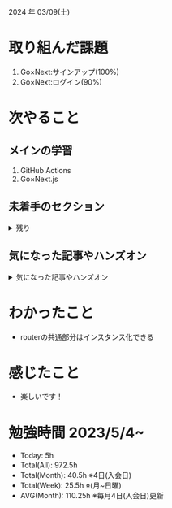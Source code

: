 
2024 年 03/09(土)

# 取り組んだ課題
1. Go×Next:サインアップ(100%)
2. Go×Next:ログイン(90%)
 
# 次やること

## メインの学習

1. GitHub Actions
2. Go×Next.js

## 未着手のセクション

<details>

<summary>残り</summary>

### インフラ側
* 継続的インテグレーション
* Terraform

</details>

## 気になった記事やハンズオン

<details>

<summary>気になった記事やハンズオン</summary>

### Go
1. [古典学派的テストとGoで考える持続可能なアーキテクチャ入門](https://zenn.dev/jy8752/books/73769005e6afa9/viewer/chapter1)
2. [クリーンアーキテクチャ](https://nuits.jp/entry/easiest-clean-architecture-2019-09)
3. [Goにおけるメモリ管理の可視化](https://zenn.dev/kazu1029/articles/38ab3d99ef0de3)
4. [変数とメモリの関係](https://9cguide.appspot.com/15-02.html)
5. [Goで学ぶポインタとアドレス](https://qiita.com/Sekky0905/items/447efa04a95e3fec217f)

### TS
1. [TypeChallenge](https://github.com/type-challenges/type-challenges/tree/main/questions/00004-easy-pick)

### 低レイヤ

1. [Putting the “You” in CPU](https://cpu.land/)

</details>

# わかったこと

* routerの共通部分はインスタンス化できる

# 感じたこと

* 楽しいです！

# 勉強時間 2023/5/4~

* Today: 5h
* Total(All): 972.5h　
* Total(Month): 40.5h ※4日(入会日)
* Total(Week): 25.5h ※(月~日曜)
* AVG(Month): 110.25h ※毎月4日(入会日)更新
